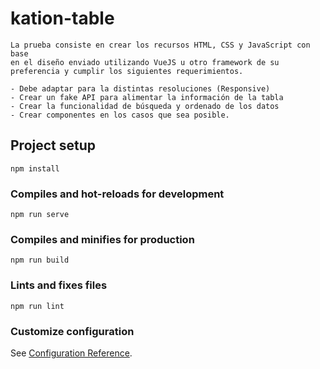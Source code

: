 
# kation-table
```
La prueba consiste en crear los recursos HTML, CSS y JavaScript con base
en el diseño enviado utilizando VueJS u otro framework de su preferencia y cumplir los siguientes requerimientos.

- Debe adaptar para la distintas resoluciones (Responsive)
- Crear un fake API para alimentar la información de la tabla
- Crear la funcionalidad de búsqueda y ordenado de los datos
- Crear componentes en los casos que sea posible.
```
## Project setup
```
npm install
```

### Compiles and hot-reloads for development
```
npm run serve
```

### Compiles and minifies for production
```
npm run build
```

### Lints and fixes files
```
npm run lint
```

### Customize configuration
See [Configuration Reference](https://cli.vuejs.org/config/).
